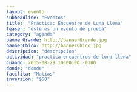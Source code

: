 ```yaml
---
layout: evento
subheadline: "Eventos"
title:  "Práctica: Encuentro de Luna Llena"
teaser: "este es un evento de prueba"
category: "agenda"
bannerGrande: http://bannerGrande.jpg
bannerChico: http://bannerChico.jpg
descripcion: "descripcion"
actividad: "practica-encuentros-de-luna-llena"
cuando: 2015-08-29 10:00:00 -0300
donde: "donde"
facilita: "Matias"
inversion: "$50"
---
```



